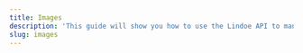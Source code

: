```yaml
---
title: Images
description: 'This guide will show you how to use the Lindoe API to manage Images, including creating, deleting, and resizing images, as well as uploading custom images.'
slug: images
---
```


